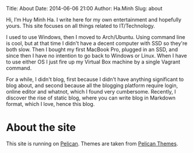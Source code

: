 Title: About
Date: 2014-06-06 21:00
Author: Ha.Minh
Slug: about

Hi, I’m Huy Minh Ha. I write here for my own entertainment and hopefully yours. This site focuses on all things related to IT/Technology.

I used to use Windows, then I moved to Arch/Ubuntu. Using command line is cool, but at that time I didn't have a decent computer with SSD so they're both slow. Then I bought my first MacBook Pro, plugged in an SSD, and since then I have no intention to go back to Windows or Linux. When I have to use either OS I just fire up my Virtual Box machine by a single Vagrant command.

For a while, I didn't blog, first because I didn't have anything significant to blog about, and second because all the blogging platform require login, online editor and whatnot, which I found very cumbersome. Recently, I discover the rise of static blog, where you can write blog in Markdown format, which I love, hence this blog.

# About the site
This site is running on [Pelican]. Themes are taken from [Pelican Themes].

[Pelican]: http://pelican.notmyidea.org/en/latest/index.html
[Pelican Themes]: https://github.com/getpelican/pelican-themes
